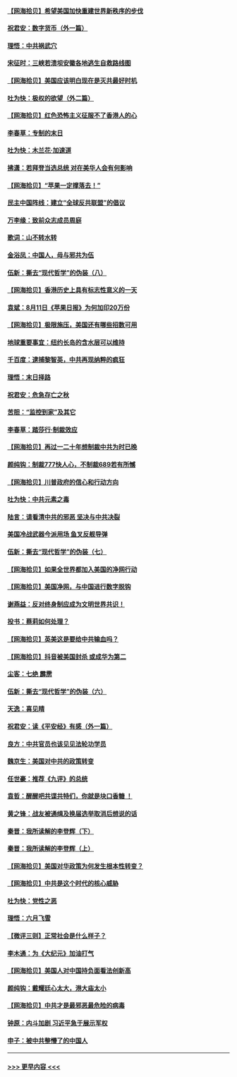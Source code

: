 #### [【网海拾贝】希望美国加快重建世界新秩序的步伐](../pages/nsc993/n12334224.md?t=08162051) 
#### [祝君安：数字货币（外一篇）](../pages/nsc993/n12334186.md?t=08162051) 
#### [理悟：中共祸武穴](../pages/nsc993/n12333962.md?t=08162051) 
#### [宋征时：三峡若溃坝安徽各地逃生自救路线图](../pages/nsc993/n12332450.md?t=08162051) 
#### [【网海拾贝】美国应该明白现在是灭共最好时机](../pages/nsc993/n12332313.md?t=08162051) 
#### [吐为快：极权的欲望（外二篇）](../pages/nsc993/n12332089.md?t=08162051) 
#### [【网海拾贝】红色恐怖主义征服不了香港人的心](../pages/nsc993/n12329296.md?t=08162051) 
#### [李春草：专制的末日](../pages/nsc993/n12329079.md?t=08162051) 
#### [吐为快：木兰花‧加速道](../pages/nsc993/n12327366.md?t=08162051) 
#### [拂潇：若拜登当选总统 对在美华人会有何影响](../pages/nsc993/n12295996.md?t=08162051) 
#### [【网海拾贝】“苹果一定撑落去！”](../pages/nsc993/n12326784.md?t=08162051) 
#### [民主中国阵线：建立“全球反共联盟”的倡议](../pages/nsc993/n12324177.md?t=08162051) 
#### [万李缘：致前众志成员周庭](../pages/nsc993/n12324635.md?t=08162051) 
#### [歌词：山不转水转](../pages/nsc993/n12324599.md?t=08162051) 
#### [金浴凤：中国人，毋与邪共为伍](../pages/nsc993/n12324257.md?t=08162051) 
#### [伍新：撕去“现代哲学”的伪装（八）](../pages/nsc993/n12324188.md?t=08162051) 
#### [【网海拾贝】香港历史上具有标志性意义的一天](../pages/nsc993/n12324021.md?t=08162051) 
#### [袁斌：8月11日《苹果日报》为何加印20万份](../pages/nsc993/n12323955.md?t=08162051) 
#### [【网海拾贝】极限施压，美国还有哪些招数可用](../pages/nsc993/n12322512.md?t=08162051) 
#### [地球重要事宜：纽约长岛的含水层可以维持](../pages/nsc993/n12321844.md?t=08162051) 
#### [千百度：逮捕黎智英，中共再现纳粹的疯狂](../pages/nsc993/n12321777.md?t=08162051) 
#### [理悟：末日择路](../pages/nsc993/n12320812.md?t=08162051) 
#### [祝君安：危急存亡之秋](../pages/nsc993/n12320795.md?t=08162051) 
#### [苦胆：“监控到家”及其它](../pages/nsc993/n12320751.md?t=08162051) 
#### [李春草：踏莎行·制裁效应](../pages/nsc993/n12318290.md?t=08162051) 
#### [【网海拾贝】再过一二十年想制裁中共为时已晚](../pages/nsc993/n12318195.md?t=08162051) 
#### [颜纯钩：制裁777快人心，不制裁689若有所憾](../pages/nsc993/n12316912.md?t=08162051) 
#### [【网海拾贝】川普政府的信心和行动方向](../pages/nsc993/n12316673.md?t=08162051) 
#### [吐为快：中共元素之毒](../pages/nsc993/n12316547.md?t=08162051) 
#### [陆言：请看清中共的邪恶 坚决与中共决裂](../pages/nsc993/n12315784.md?t=08162051) 
#### [美国冷战武器今派用场 鱼叉反舰导弹](../pages/nsc993/n12316258.md?t=08162051) 
#### [伍新：撕去“现代哲学”的伪装（七）](../pages/nsc993/n12315846.md?t=08162051) 
#### [【网海拾贝】如果全世界都加入美国的净网行动](../pages/nsc993/n12315588.md?t=08162051) 
#### [【网海拾贝】美国净网，与中国进行数字脱钩](../pages/nsc993/n12312813.md?t=08162051) 
#### [谢燕益：反对终身制应成为文明世界共识！](../pages/nsc993/n12310465.md?t=08162051) 
#### [投书：蔡莉如何处理？](../pages/nsc993/n12310224.md?t=08162051) 
#### [【网海拾贝】英美这是要给中共输血吗？](../pages/nsc993/n12307646.md?t=08162051) 
#### [【网海拾贝】抖音被美国封杀 或成华为第二](../pages/nsc993/n12305277.md?t=08162051) 
#### [尘客：七绝 霹雳](../pages/nsc993/n12304053.md?t=08162051) 
#### [伍新：撕去“现代哲学”的伪装（六）](../pages/nsc993/n12303243.md?t=08162051) 
#### [天逸：喜见晴](../pages/nsc993/n12303226.md?t=08162051) 
#### [祝君安：读《平安经》有感（外一篇）](../pages/nsc993/n12303170.md?t=08162051) 
#### [良方：中共官员也该见见法轮功学员](../pages/nsc993/n12302985.md?t=08162051) 
#### [魏京生：美国对中共的政策转变](../pages/nsc993/n12302929.md?t=08162051) 
#### [任世豪：推荐《九评》的总统](../pages/nsc993/n12302838.md?t=08162051) 
#### [袁哲：醒醒吧共谍共特们，你就是块口香糖 ！](../pages/nsc993/n12302678.md?t=08162051) 
#### [黄之锋：战友被通缉及换届选举取消后想说的话](../pages/nsc993/n12302681.md?t=08162051) 
#### [秦晋：我所读解的李登辉（下）](../pages/nsc993/n12302171.md?t=08162051) 
#### [秦晋：我所读解的李登辉（上）](../pages/nsc993/n12301979.md?t=08162051) 
#### [【网海拾贝】美国对华政策为何发生根本性转变？](../pages/nsc993/n12302091.md?t=08162051) 
#### [【网海拾贝】中共是这个时代的核心威胁](../pages/nsc993/n12300541.md?t=08162051) 
#### [吐为快：党性之恶](../pages/nsc993/n12300263.md?t=08162051) 
#### [理悟：六月飞雪](../pages/nsc993/n12300243.md?t=08162051) 
#### [【微评三则】正常社会是什么样子？](../pages/nsc993/n12300228.md?t=08162051) 
#### [李木通：为《大纪元》加油打气](../pages/nsc993/n12280363.md?t=08162051) 
#### [【网海拾贝】美国人对中国持负面看法创新高](../pages/nsc993/n12298720.md?t=08162051) 
#### [颜纯钩：戴耀廷心太大，港大庙太小](../pages/nsc993/n12297682.md?t=08162051) 
#### [【网海拾贝】中共才是最邪恶最危险的病毒](../pages/nsc993/n12296470.md?t=08162051) 
#### [钟原：内斗加剧 习近平急于展示军权](../pages/nsc993/n12292544.md?t=08162051) 
#### [申子：被中共整懵了的中国人](../pages/nsc993/n12291389.md?t=08162051) 

----
#### [ >>> 更早内容 <<< ](../indexes/nsc993-earlier.md)
